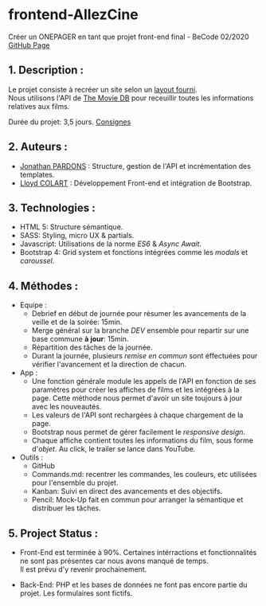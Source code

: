# frontend-AllezCine
Créer un ONEPAGER en tant que projet front-end final - BeCode 02/2020  
[GitHub Page](https://j-pard.github.io/frontend-AllezCine)

## 1. Description :
Le projet consiste à recréer un site selon un [layout fourni](https://github.com/j-pard/frontend-AllezCine/blob/master/ressources/layout.jpg).    
Nous utilisons l'API de [The Movie DB](https://www.themoviedb.org/) pour receuillir toutes les informations relatives aux films.  
  
Durée du projet: 3,5 jours.
[Consignes](https://github.com/becodeorg/CRL-Keller-1-18/blob/master/Projects/3.AllezCine/readme.md)

## 2. Auteurs :
* [Jonathan PARDONS](https://github.com/j-pard) : Structure, gestion de l'API et incrémentation des templates.  
* [Lloyd COLART](https://github.com/Lloydcol) : Développement Front-end et intégration de Bootstrap.  
  
## 3. Technologies :
* HTML 5: Structure sémantique.
* SASS: Styling, micro UX & partials.
* Javascript: Utilisations de la norme *ES6* & *Async Await*.
* Bootstrap 4: Grid system et fonctions intégrées comme les *modals* et *caroussel*.  
  
## 4. Méthodes :
* Equipe :
  * Debrief en début de journée pour résumer les avancements de la veille et de la soirée: 15min.
  * Merge général sur la branche *DEV* ensemble pour repartir sur une base commune **à jour**: 15min.
  * Répartition des tâches de la journée.
  * Durant la journée, plusieurs *remise en commun* sont éffectuées pour vérifier l'avancement et la direction de chacun.
* App :
  * Une fonction générale module les appels de l'API en fonction de ses paramètres pour créer les affiches de films et les intégrées à la page. Cette méthode nous permet d'avoir un site toujours à jour avec les nouveautés.
  * Les valeurs de l'API sont rechargées à chaque chargement de la page.
  * Bootstrap nous permet de gérer facilement le *responsive design*.
  * Chaque affiche contient toutes les informations du film, sous forme d'*objet*. Au click, le trailer se lance dans YouTube.
* Outils :
  * GitHub
  * Commands.md: recentrer les commandes, les couleurs, etc utilisées pour l'ensemble du projet.
  * Kanban: Suivi en direct des avancements et des objectifs.
  * Pencil: Mock-Up fait en commun pour arranger la sémantique et distribuer les tâches.

## 5. Project Status :
* Front-End est terminée à 90%. Certaines intérractions et fonctionnalités ne sont pas présentes car nous avons manqué de temps.  
Il est prévu d'y revenir prochainement.  
  
* Back-End: PHP et les bases de données ne font pas encore partie du projet. Les formulaires sont fictifs.